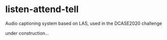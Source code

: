 # listen-attend-tell
Audio captioning system based on LAS, used in the DCASE2020 challenge

under construction...
